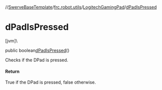 //[SwerveBaseTemplate](../../../index.md)/[frc.robot.utils](../index.md)/[LogitechGamingPad](index.md)/[dPadIsPressed](d-pad-is-pressed.md)

# dPadIsPressed

[jvm]\

public boolean[dPadIsPressed](d-pad-is-pressed.md)()

Checks if the DPad is pressed.

#### Return

True if the DPad is pressed, false otherwise.
